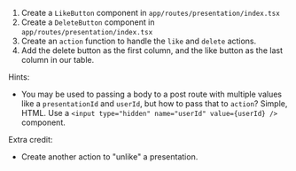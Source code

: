 1. Create a `LikeButton` component in `app/routes/presentation/index.tsx`
2. Create a `DeleteButton` component in `app/routes/presentation/index.tsx`
3. Create an `action` function to handle the `like` and `delete` actions.
4. Add the delete button as the first column, and the like button as the last
   column in our table.

Hints:

- You may be used to passing a body to a post route with multiple values like a
  `presentationId` and `userId`, but how to pass that to `action`? Simple, HTML. Use
  a `<input type="hidden" name="userId" value={userId} />` component.

Extra credit:

- Create another action to "unlike" a presentation.
